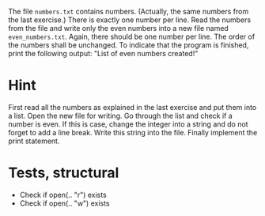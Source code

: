 The file `numbers.txt` contains numbers. (Actually, the same numbers from the last exercise.) There is exactly one
number per line. Read the numbers from the file and write only the even numbers into a new file named
`even_numbers.txt`. Again, there should be one number per line. The order of the numbers shall be unchanged. To
indicate that the program is finished, print the following output: "List of even numbers created!"

# Hint
First read all the numbers as explained in the last exercise and put them into a list. Open the new file for writing. Go
through the list and check if a number is even. If this is case, change the integer into a string and do not forget to
add a line break. Write this string into the file. Finally implement the print statement.

# Tests, structural
- Check if open(.. "r") exists
- Check if open(.. "w") exists